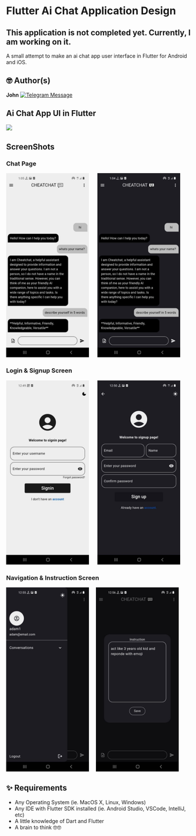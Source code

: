 # Flutter Ai Chat Application Design

## This application is not completed yet. Currently, I am working on it. 
A small attempt to make an ai chat app user interface in Flutter for Android and iOS.

## 🤓 Author(s)
**John** [![Telegram Message](https://img.shields.io/badge/message%20@johnnybeatz-grey?style=social&logo=telegram)](https://t.me/johnnybeatz)

## Ai Chat App UI in Flutter
<img src="screens/full_ui.png"  />

## ScreenShots
### Chat Page
<img src="screens/ChatPage-light.jpg" height="500em" /> &nbsp;&nbsp;&nbsp;&nbsp; <img src="screens/ChatPage-dark.jpg" height="500em" />

### Login & Signup Screen
<img src="screens/LoginPage-light.jpg" height="500em" /> &nbsp;&nbsp;&nbsp;&nbsp; <img src="screens/SignupPage-dark.jpg" height="500em" />

### Navigation & Instruction Screen
<img src="screens/Navigation-dark.jpg" height="500em" />&nbsp;&nbsp;&nbsp;&nbsp; <img src="screens/InstructionPage-dark.jpg" height="500em" />

## ✨ Requirements
* Any Operating System (ie. MacOS X, Linux, Windows)
* Any IDE with Flutter SDK installed (ie.  Android Studio, VSCode, IntelliJ, etc)
* A little knowledge of Dart and Flutter
* A brain to think 🤓🤓


